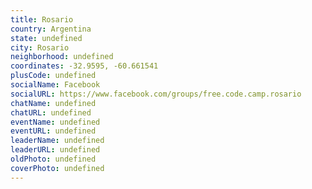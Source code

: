 ```yaml
---
title: Rosario
country: Argentina
state: undefined
city: Rosario
neighborhood: undefined
coordinates: -32.9595, -60.661541
plusCode: undefined
socialName: Facebook
socialURL: https://www.facebook.com/groups/free.code.camp.rosario
chatName: undefined
chatURL: undefined
eventName: undefined
eventURL: undefined
leaderName: undefined
leaderURL: undefined
oldPhoto: undefined
coverPhoto: undefined
---
```

